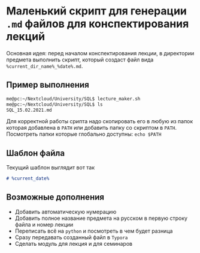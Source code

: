 # Маленький скрипт для генерации `.md` файлов для конспектирования лекций

Основная идея: перед началом конспектирования лекции, в директории предмета выполнить скрипт, который создаст файл вида `%current_dir_name%_%date%.md`. 

## Пример выполнения

```bash
me@pc:~/Nextcloud/University/SQL$ lecture_maker.sh 
me@pc:~/Nextcloud/University/SQL$ ls
SQL_15.02.2021.md
```

Для корректной работы срипта надо скопировать его в любую из папок которая добавлена в `PATH` или добавить папку со скриптом в `PATH`. Посмотреть папки которые глобально доступны: `echo $PATH`

## Шаблон файла

Текущий шаблон выглядит вот так

```markdown
# %current_date%


```

## Возможные дополнения

- Добавить автоматическую нумерацию
- Добавить полное название предмета на русском в первую строку файла и номер лекции
- Переписать всё на `python` и посмотреть в чем будет разница
- Сразу передавать созданный файл в `Typora`
- Сделать модуль для лекция и для семинаров 
